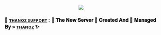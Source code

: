 <p align="center"><a href="https://t.me/adityahalder"><img src="https://te.legra.ph/file/572d1ba0ce40fede3fc48.jpg"></a></p>

### 🥀 [ᴛʜᴀɴᴏᴢ ꜱᴜᴩᴩᴏʀᴛ](https://t.me/thanos_pros_2) : 🍁 𝐓𝐡𝐞 𝐍𝐞𝐰 𝐒𝐞𝐫𝐯𝐞𝐫 📡 𝐂𝐫𝐞𝐚𝐭𝐞𝐝 𝐀𝐧𝐝 💞 𝐌𝐚𝐧𝐚𝐠𝐞𝐝 𝐁𝐲 » [ᴛʜᴀɴᴏᴢ](https://t.me/thanos_pros_2) ✨
